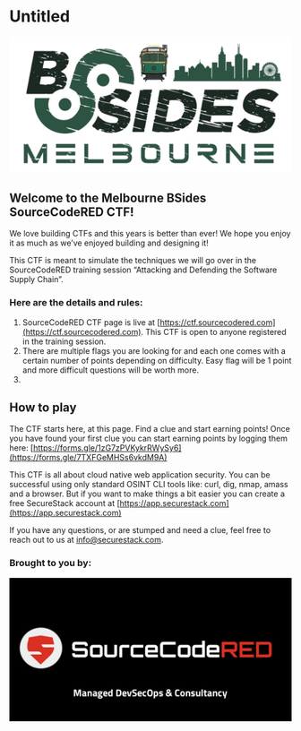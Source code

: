 # Untitled

![BSides Melbourne](content/bsidesmelbs.png)

## Welcome to the Melbourne BSides SourceCodeRED CTF!

We love building CTFs and this years is better than ever!  We hope you enjoy it as much as we’ve enjoyed building and designing it!

This CTF is meant to simulate the techniques we will go over in the SourceCodeRED training session “Attacking and Defending the Software Supply Chain”.  

### Here are the details and rules:

1. SourceCodeRED CTF page is live at [https://ctf.sourcecodered.com](https://ctf.sourcecodered.com).  This CTF is open to anyone registered in the training session.
2. There are multiple flags you are looking for and each one comes with a certain number of points depending on difficulty.  Easy flag will be 1 point and more difficult questions will be worth more.
3. 

## How to play

The CTF starts here, at this page.  Find a clue and start earning points!   Once you have found your first clue you can start earning points by logging them here: [https://forms.gle/1zG7zPVKykrRWySy6](https://forms.gle/7TXFGeMHSs6vkdM9A)

This CTF is all about cloud native web application security.  You can be successful using only standard OSINT CLI tools like:  curl, dig, nmap, amass and a browser.  But if you want to make things a bit easier you can create a free SecureStack account at [https://app.securestack.com](https://app.securestack.com)

If you have any questions, or are stumped and need a clue, feel free to reach out to us at info@securestack.com.

### Brought to you by:

![sourcecodered-managed-devsecops-banner.png](content/sourcecodered-managed-devsecops-banner.png)
